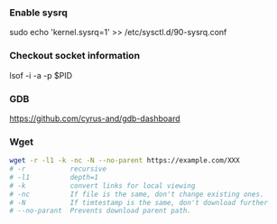 ### Enable sysrq

  sudo echo 'kernel.sysrq=1' >> /etc/sysctl.d/90-sysrq.conf

### Checkout socket information

  lsof -i -a -p $PID

### GDB

https://github.com/cyrus-and/gdb-dashboard

### Wget

```bash
wget -r -l1 -k -nc -N --no-parent https://example.com/XXX
# -r           recursive
# -l1          depth=1
# -k           convert links for local viewing
# -nc          If file is the same, don't change existing ones.
# -N           If timtestamp is the same, don't download further
# --no-parant  Prevents download parent path.
```

